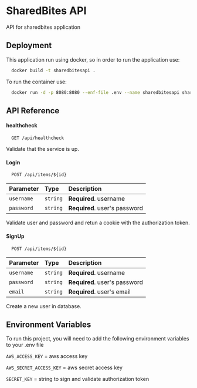 # SharedBites API

API for sharedbites application

## Deployment

This application run using docker, so in order to run the application use:

```bash
  docker build -t sharedbitesapi .
```

To run the container use:

```bash
  docker run -d -p 8080:8080 --enf-file .env --name sharedbitesapi sharedbitesapi .
```

## API Reference

#### healthcheck

```http
  GET /api/healthcheck
```

Validate that the service is up.

#### Login

```http
  POST /api/items/${id}
```

| Parameter  | Type     | Description                   |
| :--------- | :------- | :---------------------------- |
| `username` | `string` | **Required**. username        |
| `password` | `string` | **Required**. user's password |

Validate user and password and retun a cookie with the authorization token.

#### SignUp

```http
  POST /api/items/${id}
```

| Parameter  | Type     | Description                   |
| :--------- | :------- | :---------------------------- |
| `username` | `string` | **Required**. username        |
| `password` | `string` | **Required**. user's password |
| `email`    | `string` | **Required**. user's email    |

Create a new user in database.

## Environment Variables

To run this project, you will need to add the following environment variables to your .env file

`AWS_ACCESS_KEY` = aws access key

`AWS_SECRET_ACCESS_KEY` = aws secret access key

`SECRET_KEY` = string to sign and validate authorization token
